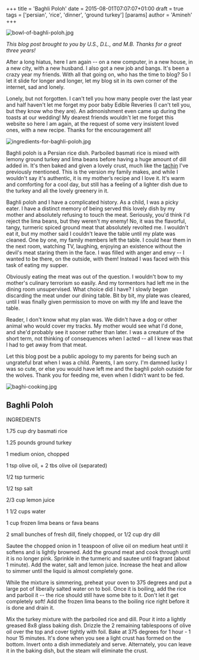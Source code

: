 +++
title = 'Baghli Poloh'
date = 2015-08-01T07:07:07+01:00
draft = true
tags = ['persian', 'rice', 'dinner', 'ground turkey']
[params]
author = 'Amineh'
+++


![bowl-of-baghli-poloh.jpg](/bowl-of-baghli-poloh.jpg)

*This blog post brought to you by U.S., D.L., and M.B. Thanks for a great three years!*

After a long hiatus, here I am again -- on a new computer, in a new house, in a new city, with a new husband. I also got
a new job and bangs. It's been a crazy year my friends. With all that going on, who has the time to blog? So I let it
slide for longer and longer, let my blog sit in its own corner of the internet, sad and lonely.

Lonely, but not forgotten. I can't tell you how many people over the last year and half haven't let me forget my poor
baby Edible Reveries (I can't tell you, but they know who they are). An admonishment even came up during the toasts at
our wedding!  My dearest friends wouldn't let me forget this website so here I am again, at the request of some very
insistent loved ones, with a new recipe. Thanks for the encouragement all!

![ingredients-for-baghli-poloh.jpg](/ingredients-for-baghli-poloh.jpg)

Baghli poloh is a Persian rice dish. Parboiled basmati rice is mixed with lemony ground turkey and lima beans before
having a huge amount of dill added in. It's then baked and given a lovely crust, much like the [tachin](http://www.ediblereveries.com/home/2013/12/14/tachin-layered-persian-rice) I've previously
mentioned. This is the version my family makes, and while I wouldn't say it's authentic, it is my mother’s recipe and I
love it. It's warm and comforting for a cool day, but still has a feeling of a lighter dish due to the turkey and all
the lovely greenery in it.

Baghli poloh and I have a complicated history. As a child, I was a picky eater. I have a distinct memory of being served
this lovely dish by my mother and absolutely refusing to touch the meat. Seriously, you'd think I'd reject the lima
beans, but they weren't my enemy!  No, it was the flavorful, tangy, turmeric spiced ground meat that absolutely revolted
me. I wouldn't eat it, but my mother said I couldn't leave the table until my plate was cleaned. One by one, my family
members left the table. I could hear them in the next room, watching TV, laughing, enjoying an existence without the
devil's meat staring them in the face. I was filled with anger and envy -- I wanted to be there, on the outside, with
them!   Instead I was faced with this task of eating my supper.

Obviously eating the meat was out of the question. I wouldn't bow to my mother's culinary terrorism so easily. And my
tormentors had left me in the dining room unsupervised. What choice did I have? I slowly began discarding the meat under
our dining table. Bit by bit, my plate was cleared, until I was finally given permission to move on with my life and
leave the table.

Reader, I don't know what my plan was. We didn't have a dog or other animal who would cover my tracks. My mother would
see what I'd done, and she'd probably see it sooner rather than later. I was a creature of the short term, not thinking
of consequences when I acted -- all I knew was that I had to get away from that meat.

Let this blog post be a public apology to my parents for being such an ungrateful brat when I was a child. Parents, I am
sorry. I'm damned lucky I was so cute, or else you would have left me and the baghli poloh outside for the wolves. Thank
you for feeding me, even when I didn’t want to be fed.

![baghi-cooking.jpg](/baghi-cooking.jpg)

## Baghli Poloh

INGREDIENTS

1.75 cup dry basmati rice

1.25 pounds ground turkey

1 medium onion, chopped

1 tsp olive oil, + 2 tbs olive oil (separated)

1/2 tsp turmeric

1/2 tsp salt

2/3 cup lemon juice

1 1/2 cups water

1 cup frozen lima beans or fava beans

2 small bunches of fresh dill, finely chopped, or 1/2 cup dry dill

Sautee the chopped onion in 1 teaspoon of olive oil on medium heat until it softens and is lightly browned. Add the
ground meat and cook through until it is no longer pink. Sprinkle in the turmeric and sautee until fragrant (about 1
minute). Add the water, salt and lemon juice. Increase the heat and allow to simmer until the liquid is almost
completely gone.

While the mixture is simmering, preheat your oven to 375 degrees and put a large pot of liberally salted water on to
boil. Once it is boiling, add the rice and parboil it -- the rice should still have some bite to it. Don't let it get
completely soft!  Add the frozen lima beans to the boiling rice right before it is done and drain it.

Mix the turkey mixture with the parboiled rice and dill. Pour it into a lightly greased 8x8 glass baking dish. Drizzle
the 2 remaining tablespoons of olive oil over the top and cover tightly with foil. Bake at 375 degrees for 1 hour - 1
hour 15 minutes. It's done when you see a light crust has formed on the bottom. Invert onto a dish immediately and
serve. Alternately, you can leave it in the baking dish, but the steam will eliminate the crust.
